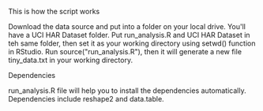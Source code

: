 
This is how the script works

Download the data source and put into a folder on your local drive. You'll have a UCI HAR Dataset folder.
Put run_analysis.R and UCI HAR Dataset in teh same folder, then set it as your working directory using setwd() function in RStudio.
Run source("run_analysis.R"), then it will generate a new file tiny_data.txt in your working directory.

Dependencies

run_analysis.R file will help you to install the dependencies automatically. Dependencies include reshape2 and data.table.
